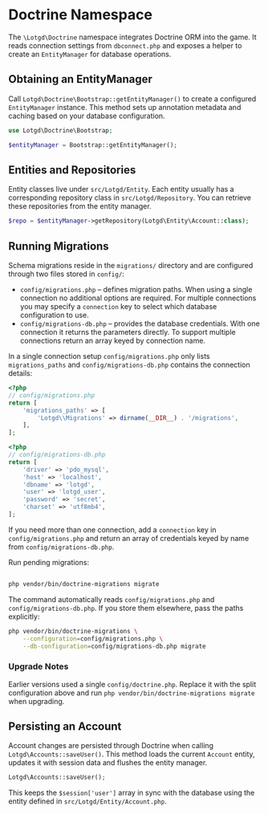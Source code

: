 # Doctrine Namespace

The `\Lotgd\Doctrine` namespace integrates Doctrine ORM into the game. It reads
connection settings from `dbconnect.php` and exposes a helper to create an
`EntityManager` for database operations.

## Obtaining an EntityManager

Call `Lotgd\Doctrine\Bootstrap::getEntityManager()` to create a configured
`EntityManager` instance. This method sets up annotation metadata and caching
based on your database configuration.

```php
use Lotgd\Doctrine\Bootstrap;

$entityManager = Bootstrap::getEntityManager();
```

## Entities and Repositories

Entity classes live under `src/Lotgd/Entity`. Each entity usually has a
corresponding repository class in `src/Lotgd/Repository`. You can retrieve these
repositories from the entity manager.

```php
$repo = $entityManager->getRepository(Lotgd\Entity\Account::class);
```

## Running Migrations

Schema migrations reside in the `migrations/` directory and are configured
through two files stored in `config/`:

* `config/migrations.php` – defines migration paths. When using a single
  connection no additional options are required. For multiple connections you
  may specify a `connection` key to select which database configuration to use.
* `config/migrations-db.php` – provides the database credentials. With one
  connection it returns the parameters directly. To support multiple connections
  return an array keyed by connection name.

In a single connection setup `config/migrations.php` only lists
`migrations_paths` and `config/migrations-db.php` contains the connection
details:

```php
<?php
// config/migrations.php
return [
    'migrations_paths' => [
        'Lotgd\\Migrations' => dirname(__DIR__) . '/migrations',
    ],
];
```

```php
<?php
// config/migrations-db.php
return [
    'driver' => 'pdo_mysql',
    'host' => 'localhost',
    'dbname' => 'lotgd',
    'user' => 'lotgd_user',
    'password' => 'secret',
    'charset' => 'utf8mb4',
];
```

If you need more than one connection, add a `connection` key in
`config/migrations.php` and return an array of credentials keyed by name from
`config/migrations-db.php`.

Run pending migrations:

```bash

php vendor/bin/doctrine-migrations migrate
```

The command automatically reads `config/migrations.php` and
`config/migrations-db.php`. If you store them elsewhere, pass the paths
explicitly:

```bash
php vendor/bin/doctrine-migrations \
    --configuration=config/migrations.php \
    --db-configuration=config/migrations-db.php migrate
```

### Upgrade Notes

Earlier versions used a single `config/doctrine.php`. Replace it with the split
configuration above and run `php vendor/bin/doctrine-migrations migrate` when
upgrading.

## Persisting an Account

Account changes are persisted through Doctrine when calling
`Lotgd\Accounts::saveUser()`. This method loads the current `Account` entity,
updates it with session data and flushes the entity manager.

```php
Lotgd\Accounts::saveUser();
```

This keeps the `$session['user']` array in sync with the database using the
entity defined in `src/Lotgd/Entity/Account.php`.
